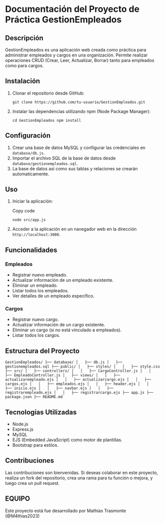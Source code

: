 # Documentación del Proyecto  de Práctica GestionEmpleados

## Descripción

GestionEmpleados es una aplicación web creada como práctica para administrar empleados y cargos en una organización. Permite realizar operaciones CRUD (Crear, Leer, Actualizar, Borrar) tanto para empleados como para cargos.

## Instalación

1.  Clonar el repositorio desde GitHub:
    

    
    `git clone https://github.com/tu-usuario/GestionEmpleados.git` 
    
2.  Instalar las dependencias utilizando npm (Node Package Manager):
   
    
    `cd GestionEmpleados
    npm install` 
    

## Configuración

1.  Crear una base de datos MySQL y configurar las credenciales en `database/db.js`.
2.  Importar el archivo SQL de la base de datos desde `database/gestionempleados.sql`.
3. La base de datos así como sus tablas y relaciones se crearán automaticamente.

## Uso

1.  Iniciar la aplicación:
    
    Copy code
    
    `node src/app.js` 
    
2.  Acceder a la aplicación en un navegador web en la dirección `http://localhost:3000`.

## Funcionalidades

### Empleados

-   Registrar nuevo empleado.
-   Actualizar información de un empleado existente.
-   Eliminar un empleado.
-   Listar todos los empleados.
-   Ver detalles de un empleado específico.

### Cargos

-   Registrar nuevo cargo.
-   Actualizar información de un cargo existente.
-   Eliminar un cargo (si no está vinculado a empleados).
-   Listar todos los cargos.

## Estructura del Proyecto

`GestionEmpleados/
├── database/
│   ├── db.js
│   ├── gestionempleados.sql
├── public/
│   ├── styles/
│   │   ├── style.css
├── src/
│   ├── controllers/
│   │   ├── CargoController.js
│   │   ├── EmpleadoController.js
│   ├── views/
│   │   ├── actualizarempleado.ejs
│   │   ├── actualizarcargo.ejs
│   │   ├── cargos.ejs
│   │   ├── empleados.ejs
│   │   ├── header.ejs
│   │   ├── inicio.ejs
│   │   ├── navbar.ejs
│   │   ├── registrarempleado.ejs
│   │   ├── registrarcargo.ejs
├── app.js
├── package.json
├── README.md` 

## Tecnologías Utilizadas

-   Node.js
-   Express.js
-   MySQL
-   EJS (Embedded JavaScript) como motor de plantillas.
-   Bootstrap para estilos.

## Contribuciones

Las contribuciones son bienvenidas. Si deseas colaborar en este proyecto, realiza un fork del repositorio, crea una rama para tu función o mejora, y luego crea un pull request.

## EQUIPO

Este proyecto está fue desarrollado por Mathías Trasmonte (@M4thias2023)
